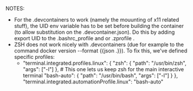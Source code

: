 NOTES:
- For the .devcontainers to work (namely the mouunting of x11 related stuff), the UID env variable has to be set before building the container (to allow substitution on the .devcontainer.json). Do this by adding export UID to the .bashrc_profile and or .zprofile .
- ZSH does not work nicely with .devcontainers (due for example to the command docker version --format {{json .}}). To fix this, we've defined specific profiles:
    -   "terminal.integrated.profiles.linux": {
    "zsh": { "path": "/usr/bin/zsh", "args": ["-l"] }, # This one lets us keep zsh for the main interactive terminal
    "bash-auto": { "path": "/usr/bin/bash", "args": ["-l"] }
  },
  "terminal.integrated.automationProfile.linux": "bash-auto"